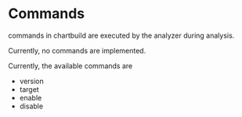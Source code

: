 # Commands

commands in chartbuild are executed by the analyzer during analysis.

<div class="warning">
Currently, no commands are implemented.
</div>

Currently, the available commands are

* version
* target
* enable
* disable